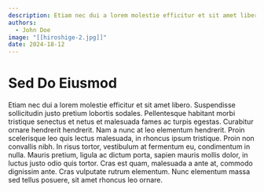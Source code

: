 ```yaml
---
description: Etiam nec dui a lorem molestie efficitur et sit amet libero. Suspendisse sollicitudin justo pretium lobortis sodales. Pellentesque habitant morbi tristique senectus et netus et malesuada fames ac turpis egestas.
authors:
  - John Doe
image: "[[hiroshige-2.jpg]]"
date: 2024-18-12
---
```


# Sed Do Eiusmod

Etiam nec dui a lorem molestie efficitur et sit amet libero. Suspendisse sollicitudin justo pretium lobortis sodales. Pellentesque habitant morbi tristique senectus et netus et malesuada fames ac turpis egestas. Curabitur ornare hendrerit hendrerit. Nam a nunc at leo elementum hendrerit. Proin scelerisque leo quis lectus malesuada, in rhoncus ipsum tristique. Proin non convallis nibh. In risus tortor, vestibulum at fermentum eu, condimentum in nulla. Mauris pretium, ligula ac dictum porta, sapien mauris mollis dolor, in luctus justo odio quis tortor. Cras est quam, malesuada a ante at, commodo dignissim ante. Cras vulputate rutrum elementum. Nunc elementum massa sed tellus posuere, sit amet rhoncus leo ornare.
